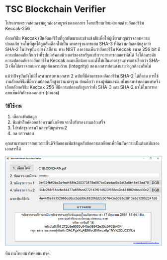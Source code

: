 # TSC Blockchain Verifier
โปรแกรมตรวจสอบความถูกต้องสมบูรณ์ของเอกสาร โดยเปรียบเทียบค่าแฮชด้วยอัลกอริธึม Keccak-256

อัลกอริธืม Keccak เป็นอัลกอริธืมที่ถูกพัฒมาและเข้าแข่งขันเพื่อให้ผู้เชี่ยวชาญตรวจสอบความปลอดภัย จนในที่สุดได้ถูกคัดเลือกให้เป็น
มาตราฐานการแฮช SHA-3 ที่มีความปลอดภัยสูงกว่า SHA-2 ในป์จจุบัน อย่างไรก็ตาม ทาง NIST ลงความเห็นว่าอัลกอริธืม Keccak ขนาด 256 bit 
มีความปลอดภัยเกินกว่าที่ซุปเปอร์คอมพิวเตอร์ของสหรัฐอเมริกาจะสามารถถอดรหัสได้ จึงได้ลดระดับความปลอดภัยของอัลกอริธืม Keccak ลงมาเล็กน้อย
และตั้งให้เป็นมาตรฐานการแฮชเรียกว่า SHA-3 เพื่อใช้ตรวจสอบความถูกต้องครบถ้วน (Integrity) ของเอกสารก่อนลงนามว่าถูกต้องหรือไม่ 

แม้ว่าปัจจุบันยังไม่มีใครสามารถหาเอกสาร 2 ฉบับที่มีค่าแฮชของอัลกอริธึม SHA-2 ได้ก็ตาม การใช้งานอัลกอริธึมที่มีความปลอดภัยสูงกว่ามาตรฐาน
ย่อมดีกว่า ทางผู้พัฒนาระบบไทยสมาร์ทคอนแทรคจึงเลือกอัลกอริธึม Keccak 256 ที่มีความปลอดภัยสูงกว่าทั้ง SHA-3 และ SHA-2 มาใช้ในการหา
ลายเซ็นดิจิทัลของเอกสาร (ค่าแฮช)

### วิธีใช้งาน
1. เลือกแฟ้มข้อมูล
2. พิมพ์หรือคัดลอกข้อความที่เกษียนจากใบรับรองงานแล้วเสร็จ
3. ใส่รหัสธุรกรรม1 และรหัสธุรกรรม2
4. กด ตรวจสอบ

คุณสามารถตรวจสอบลายเซ็นดิจิทัลของแฟ้มข้อมูลกับข้อความเกษียนเพื่อยืนยันความเป็นต้นฉบับของเอกสารได้

![Screenshot](https://raw.githubusercontent.com/utarn/TSCBlockchainVerifier/master/screenshot.png)

ทีมงานไทยสมาร์ทคอนแทรค
